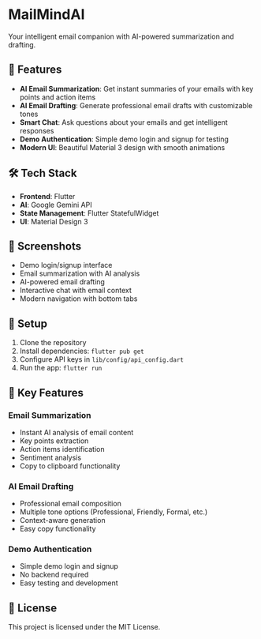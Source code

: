 # MailMindAI 

Your intelligent email companion with AI-powered summarization and drafting. 

## 🚀 Features
 
- **AI Email Summarization**: Get instant summaries of your emails with key points and action items
- **AI Email Drafting**: Generate professional email drafts with customizable tones  
- **Smart Chat**: Ask questions about your emails and get intelligent responses   
- **Demo Authentication**: Simple demo login and signup for testing
- **Modern UI**: Beautiful Material 3 design with smooth animations
 
## 🛠️ Tech Stack 

- **Frontend**: Flutter
- **AI**: Google Gemini API 
- **State Management**: Flutter StatefulWidget
- **UI**: Material Design 3

## 📱 Screenshots

- Demo login/signup interface
- Email summarization with AI analysis
- AI-powered email drafting
- Interactive chat with email context
- Modern navigation with bottom tabs

## 🔧 Setup

1. Clone the repository
2. Install dependencies: `flutter pub get`
3. Configure API keys in `lib/config/api_config.dart`
4. Run the app: `flutter run`

## 🎯 Key Features

### Email Summarization
- Instant AI analysis of email content
- Key points extraction
- Action items identification
- Sentiment analysis
- Copy to clipboard functionality

### AI Email Drafting
- Professional email composition
- Multiple tone options (Professional, Friendly, Formal, etc.)
- Context-aware generation
- Easy copy functionality

### Demo Authentication
- Simple demo login and signup
- No backend required
- Easy testing and development

## 📄 License

This project is licensed under the MIT License.
